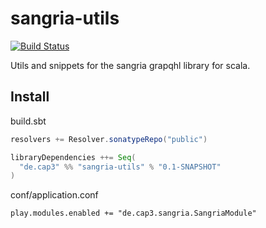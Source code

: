 # sangria-utils

[![Build Status](https://travis-ci.org/Cap3/sangria-utils.svg?branch=master)](https://travis-ci.org/Cap3/sangria-utils)

Utils and snippets for the sangria grapqhl library for scala.

## <a class="anchor" name="install"></a>Install

build.sbt

```scala
resolvers += Resolver.sonatypeRepo("public")

libraryDependencies ++= Seq(
  "de.cap3" %% "sangria-utils" % "0.1-SNAPSHOT"
)
```

conf/application.conf

```
play.modules.enabled += "de.cap3.sangria.SangriaModule"
```
